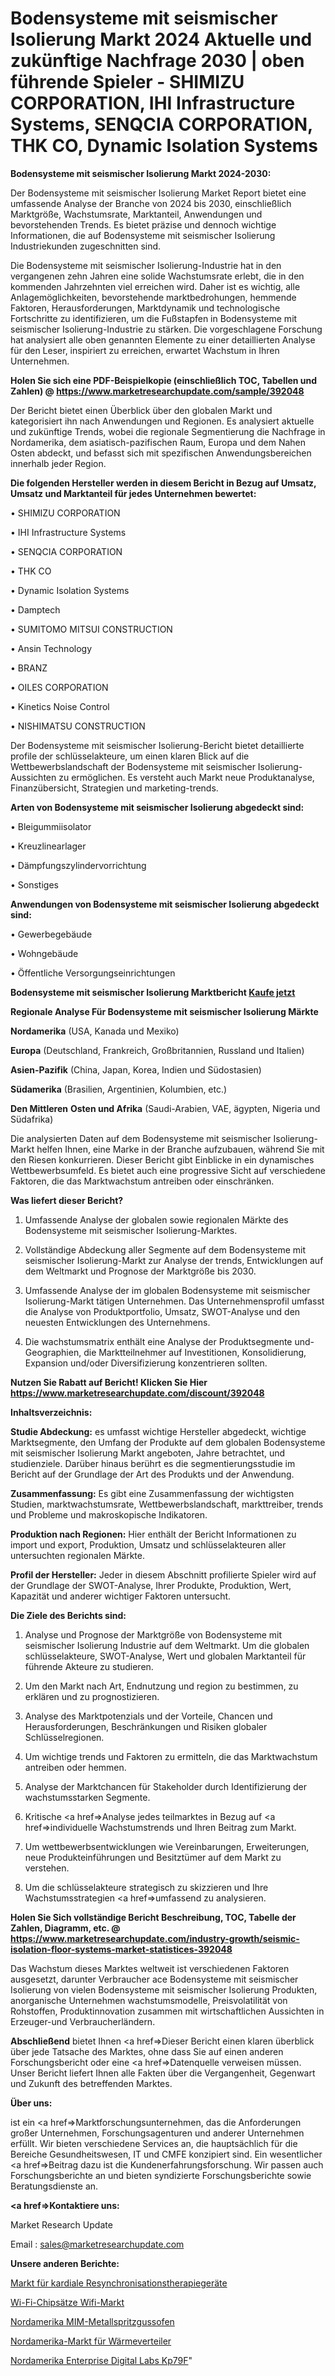 # Bodensysteme mit seismischer Isolierung Markt 2024 Aktuelle und zukünftige Nachfrage 2030 | oben führende Spieler - SHIMIZU CORPORATION, IHI Infrastructure Systems, SENQCIA CORPORATION, THK CO, Dynamic Isolation Systems

<strong>Bodensysteme mit seismischer Isolierung Markt 2024-2030:</strong>

Der Bodensysteme mit seismischer Isolierung Market Report bietet eine umfassende Analyse der Branche von 2024 bis 2030, einschließlich Marktgröße, Wachstumsrate, Marktanteil, Anwendungen und bevorstehenden Trends. Es bietet präzise und dennoch wichtige Informationen, die auf Bodensysteme mit seismischer Isolierung Industriekunden zugeschnitten sind.

Die Bodensysteme mit seismischer Isolierung-Industrie hat in den vergangenen zehn Jahren eine solide Wachstumsrate erlebt, die in den kommenden Jahrzehnten viel erreichen wird. Daher ist es wichtig, alle Anlagemöglichkeiten, bevorstehende marktbedrohungen, hemmende Faktoren, Herausforderungen, Marktdynamik und technologische Fortschritte zu identifizieren, um die Fußstapfen in Bodensysteme mit seismischer Isolierung-Industrie zu stärken. Die vorgeschlagene Forschung hat analysiert alle oben genannten Elemente zu einer detaillierten Analyse für den Leser, inspiriert zu erreichen, erwartet Wachstum in Ihren Unternehmen.

<strong>Holen Sie sich eine PDF-Beispielkopie (einschließlich TOC, Tabellen und Zahlen) @
</strong><strong><a href=https://www.marketresearchupdate.com/sample/392048><strong>https://www.marketresearchupdate.com/sample/392048</u></font></a></strong></strong>

Der Bericht bietet einen Überblick über den globalen Markt und kategorisiert ihn nach Anwendungen und Regionen. Es analysiert aktuelle und zukünftige Trends, wobei die regionale Segmentierung die Nachfrage in Nordamerika, dem asiatisch-pazifischen Raum, Europa und dem Nahen Osten abdeckt, und befasst sich mit spezifischen Anwendungsbereichen innerhalb jeder Region.

<strong>Die folgenden Hersteller werden in diesem Bericht in Bezug auf Umsatz, Umsatz und Marktanteil für jedes Unternehmen bewertet:</strong>

• SHIMIZU CORPORATION

• IHI Infrastructure Systems

• SENQCIA CORPORATION

• THK CO

• Dynamic Isolation Systems

• Damptech

• SUMITOMO MITSUI CONSTRUCTION

• Ansin Technology

• BRANZ

• OILES CORPORATION

• Kinetics Noise Control

• NISHIMATSU CONSTRUCTION

Der Bodensysteme mit seismischer Isolierung-Bericht bietet detaillierte profile der schlüsselakteure, um einen klaren Blick auf die Wettbewerbslandschaft der Bodensysteme mit seismischer Isolierung-Aussichten zu ermöglichen. Es versteht auch Markt neue Produktanalyse, Finanzübersicht, Strategien und marketing-trends.

<strong>Arten von Bodensysteme mit seismischer Isolierung abgedeckt sind:</strong>

• Bleigummiisolator

• Kreuzlinearlager

• Dämpfungszylindervorrichtung

• Sonstiges

<strong>Anwendungen von Bodensysteme mit seismischer Isolierung abgedeckt sind:</strong>

• Gewerbegebäude

• Wohngebäude

• Öffentliche Versorgungseinrichtungen

<strong>Bodensysteme mit seismischer Isolierung Marktbericht <a href=https://www.marketresearchupdate.com/buynow/392048>Kaufe jetzt</a></strong>

<strong>Regionale Analyse Für Bodensysteme mit seismischer Isolierung Märkte</strong>

<strong>Nordamerika</strong> (USA, Kanada und Mexiko)

<strong>Europa</strong> (Deutschland, Frankreich, Großbritannien, Russland und Italien)

<strong>Asien-Pazifik</strong> (China, Japan, Korea, Indien und Südostasien)

<strong>Südamerika</strong> (Brasilien, Argentinien, Kolumbien, etc.)

<strong>Den Mittleren</strong> <strong>Osten und Afrika</strong> (Saudi-Arabien, VAE, ägypten, Nigeria und Südafrika)

Die analysierten Daten auf dem Bodensysteme mit seismischer Isolierung-Markt helfen Ihnen, eine Marke in der Branche aufzubauen, während Sie mit den Riesen konkurrieren. Dieser Bericht gibt Einblicke in ein dynamisches Wettbewerbsumfeld. Es bietet auch eine progressive Sicht auf verschiedene Faktoren, die das Marktwachstum antreiben oder einschränken.

<strong>Was liefert dieser Bericht?</strong>

1. Umfassende Analyse der globalen sowie regionalen Märkte des Bodensysteme mit seismischer Isolierung-Marktes.

2. Vollständige Abdeckung aller Segmente auf dem Bodensysteme mit seismischer Isolierung-Markt zur Analyse der trends, Entwicklungen auf dem Weltmarkt und Prognose der Marktgröße bis 2030.

3. Umfassende Analyse der im globalen Bodensysteme mit seismischer Isolierung-Markt tätigen Unternehmen. Das Unternehmensprofil umfasst die Analyse von Produktportfolio, Umsatz, SWOT-Analyse und den neuesten Entwicklungen des Unternehmens.

4. Die wachstumsmatrix enthält eine Analyse der Produktsegmente und-Geographien, die Marktteilnehmer auf Investitionen, Konsolidierung, Expansion und/oder Diversifizierung konzentrieren sollten.

<strong>Nutzen Sie Rabatt auf Bericht! Klicken Sie Hier
</strong><strong><a href=https://www.marketresearchupdate.com/discount/392048>https://www.marketresearchupdate.com/discount/392048</b></u></font></strong></a>

<strong>Inhaltsverzeichnis:</strong>

<strong>Studie Abdeckung:</strong> es umfasst wichtige Hersteller abgedeckt, wichtige Marktsegmente, den Umfang der Produkte auf dem globalen Bodensysteme mit seismischer Isolierung Markt angeboten, Jahre betrachtet, und studienziele. Darüber hinaus berührt es die segmentierungsstudie im Bericht auf der Grundlage der Art des Produkts und der Anwendung.

<strong>Zusammenfassung:</strong> Es gibt eine Zusammenfassung der wichtigsten Studien, marktwachstumsrate, Wettbewerbslandschaft, markttreiber, trends und Probleme und makroskopische Indikatoren.

<strong>Produktion nach Regionen:</strong> Hier enthält der Bericht Informationen zu import und export, Produktion, Umsatz und schlüsselakteuren aller untersuchten regionalen Märkte.

<strong>Profil der Hersteller:</strong> Jeder in diesem Abschnitt profilierte Spieler wird auf der Grundlage der SWOT-Analyse, Ihrer Produkte, Produktion, Wert, Kapazität und anderer wichtiger Faktoren untersucht.

<strong>Die Ziele des Berichts sind:</strong>

1) Analyse und Prognose der Marktgröße von Bodensysteme mit seismischer Isolierung Industrie auf dem Weltmarkt.
Um die globalen schlüsselakteure, SWOT-Analyse, Wert und globalen Marktanteil für führende Akteure zu studieren.

2) Um den Markt nach Art, Endnutzung und region zu bestimmen, zu erklären und zu prognostizieren.

3) Analyse des Marktpotenzials und der Vorteile, Chancen und Herausforderungen, Beschränkungen und Risiken globaler Schlüsselregionen.

4) Um wichtige trends und Faktoren zu ermitteln, die das Marktwachstum antreiben oder hemmen.

5) Analyse der Marktchancen für Stakeholder durch Identifizierung der wachstumsstarken Segmente.

6) Kritische <a href=>Analyse</a> jedes teilmarktes in Bezug auf <a href=>individuelle</a> Wachstumstrends und Ihren Beitrag zum Markt.

7) Um wettbewerbsentwicklungen wie Vereinbarungen, Erweiterungen, neue Produkteinführungen und Besitztümer auf dem Markt zu verstehen.

8) Um die schlüsselakteure strategisch zu skizzieren und Ihre Wachstumsstrategien <a href=>umfassend</a> zu analysieren.

<strong>Holen Sie Sich vollständige Bericht Beschreibung, TOC, Tabelle der Zahlen, Diagramm, etc. @ </strong><strong><a href=https://www.marketresearchupdate.com/industry-growth/seismic-isolation-floor-systems-market-statistices-392048>https://www.marketresearchupdate.com/industry-growth/seismic-isolation-floor-systems-market-statistices-392048</a></font></strong>

Das Wachstum dieses Marktes weltweit ist verschiedenen Faktoren ausgesetzt, darunter Verbraucher ace Bodensysteme mit seismischer Isolierung von vielen Bodensysteme mit seismischer Isolierung Produkten, anorganische Unternehmen wachstumsmodelle, Preisvolatilität von Rohstoffen, Produktinnovation zusammen mit wirtschaftlichen Aussichten in Erzeuger-und Verbraucherländern.

<strong>Abschließend</strong> bietet Ihnen <a href=>Dieser</a> Bericht einen klaren überblick über jede Tatsache des Marktes, ohne dass Sie auf einen anderen Forschungsbericht oder eine <a href=>Datenquelle</a> verweisen müssen. Unser Bericht liefert Ihnen alle Fakten über die Vergangenheit, Gegenwart und Zukunft des betreffenden Marktes.

<strong>Über uns:</strong>

 ist ein <a href=>Marktfors</a>chungsunternehmen, das die Anforderungen großer Unternehmen, Forschungsagenturen und anderer Unternehmen erfüllt. Wir bieten verschiedene Services an, die hauptsächlich für die Bereiche Gesundheitswesen, IT und CMFE konzipiert sind. Ein wesentlicher <a href=>Beitrag</a> dazu ist die Kundenerfahrungsforschung. Wir passen auch Forschungsberichte an und bieten syndizierte Forschungsberichte sowie Beratungsdienste an.

<strong><a href=>Kontaktiere uns:</a></strong>

Market Research Update

Email : sales@marketresearchupdate.com

<strong>Unsere anderen Berichte:</strong>

<a href=https://www.linkedin.com/pulse/cardiac-resynchronization-therapy-device-market>Markt für kardiale Resynchronisationstherapiegeräte</a>

<a href=https://www.linkedin.com/pulse/wi-fi-chipsets-wifi-market-2023-remarking-enormous>Wi-Fi-Chipsätze Wifi-Markt</a>

<a href=https://www.linkedin.com/pulse/north-america-mim-metal-injection-molding-furnace>Nordamerika MIM-Metallspritzgussofen</a>

<a href=https://www.linkedin.com/pulse/north-america-heat-spreaders-market-2030-see>Nordamerika-Markt für Wärmeverteiler</a>

<a href=https://www.linkedin.com/pulse/north-america-enterprise-digital-labs-kp79f/>Nordamerika Enterprise Digital Labs Kp79F</a>"
